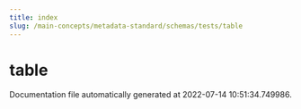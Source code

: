 ```yaml
---
title: index
slug: /main-concepts/metadata-standard/schemas/tests/table
---
```


# table

Documentation file automatically generated at 2022-07-14 10:51:34.749986.
